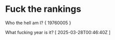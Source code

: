# Fuck the rankings

Who the hell am I?
{ 19760005 }

What fucking year is it?
[ 2025-03-28T00:46:40Z ]
